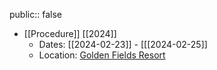 public:: false

- [[Procedure]] [[2024]]
	- Dates: [[2024-02-23]] - [[[2024-02-25]]
	- Location: [Golden Fields Resort](https://goldenfieldsresort.in/)